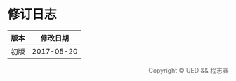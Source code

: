 # 修订日志

| 版本           |      修改日期     |
| :-------------: |:-------------:|
| 初版            | 2017-05-20 |

<div style="text-align: right; color: #666">Copyright © UED && 程志春</div>
